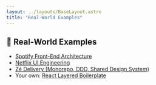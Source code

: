 ```yaml
---
layout: ../layouts/BaseLayout.astro
title: "Real-World Examples"
---
```


## 📎 Real-World Examples

- [Spotify Front-End Architecture](https://engineering.atspotify.com/2020/10/04/frontend-architecture-at-spotify/)
- [Netflix UI Engineering](https://netflixtechblog.com/)
- [Zé Delivery (Monorepo, DDD, Shared Design System)](https://youtu.be/5OjqD-ow8GE)
- Your own: [React Layered Boilerplate](https://github.com/tiagovilasboas/react-layered-boilerplate)